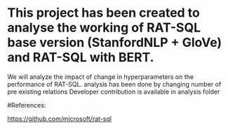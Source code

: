 # This project has been created to analyse the working of RAT-SQL base version (StanfordNLP + GloVe) and RAT-SQL with BERT.
 We will analyze the impact of change in hyperparameters on the performance of RAT-SQL. analysis has been done by changing number of pre existing relations
 Developer contribution is available in analysis folder 



#References:

https://github.com/microsoft/rat-sql

